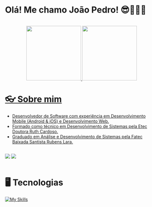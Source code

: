 
# Olá! Me chamo João Pedro! 😎👨🏽‍💻

<br>

<div align="center">
  <a href="https://github.com/JPedro759">
  <img height="180em" src="https://github-readme-stats.vercel.app/api?username=JPedro759&show_icons=true&theme=tokyonight"/>
  <img height="180em" src="https://github-readme-stats.vercel.app/api/top-langs/?username=JPedro759&layout=compact&langs_count=9&theme=tokyonight"/>
</div>

# 👓 Sobre mim
<div>
  <ul>
    <li>Desenvolvedor de Software com experiência em Desenvolvimento Mobile (Android & iOS) e Desenvolvimento Web.</li>
    <li>Formado como técnico em Desenvolvimento de Sistemas pela Etec Doutora Ruth Cardoso.</li>
    <li>Graduado em Análise e Desenvolvimento de Sistemas pela Fatec Baixada Santista Rubens Lara.</li>
  </ul>
  <br>
  <a href="https://www.linkedin.com/in/joaopedro-softwaredev/"><img src="https://img.shields.io/badge/-LinkedIn-%230077B5?style=for-the-badge&logo=linkedin&logoColor=white"></a>
  <a href="mailto:joaopedromeloo03@gmail.com"><img src="https://img.shields.io/badge/-Gmail-%23333?style=for-the-badge&logo=gmail&logoColor=white"></a>
</div>

<br>

# 🖥️ Tecnologias
[![My Skills](https://skillicons.dev/icons?i=js,ts,angular,cs,androidstudio,kotlin,java,swift,mysql,git)](https://skillicons.dev)
